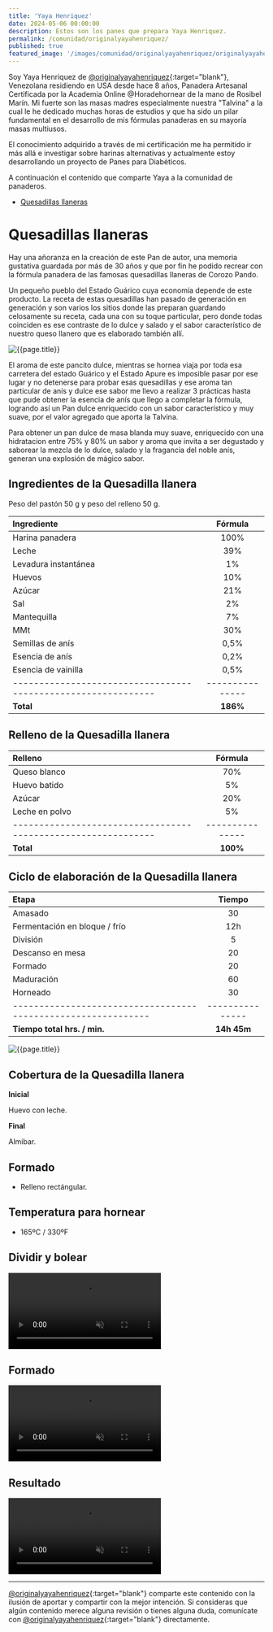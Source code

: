 ```yaml
---
title: 'Yaya Henriquez'
date: 2024-05-06 00:00:00
description: Estos son los panes que prepara Yaya Henriquez.
permalink: /comunidad/originalyayahenriquez/
published: true
featured_image: '/images/comunidad/originalyayahenriquez/originalyayahenriquez-02.jpg'
---
```


Soy Yaya Henriquez de [@originalyayahenriquez](https://www.instagram.com/originalyayahenriquez){:target="blank"}, Venezolana residiendo en USA desde hace 8 años, Panadera Artesanal Certificada por la Academia Online @Horadehornear de la mano de Rosibel Marín. Mi fuerte son las masas madres especialmente nuestra "Talvina" a la cual le he dedicado muchas horas de estudios y que ha sido un pilar fundamental en el desarrollo de mis fórmulas panaderas en su mayoría masas multiusos.

El conocimiento adquirido a través de mi certificación me ha permitido ir más allá e investigar sobre harinas alternativas y actualmente estoy desarrollando un proyecto de Panes para Diabéticos.

A continuación el contenido que comparte Yaya a la comunidad de panaderos.

* [Quesadillas llaneras](#quesadilla)

<div id="quesadilla"></div>

# Quesadillas llaneras

Hay una añoranza en la creación de este Pan de autor, una memoria gustativa guardada por más de 30 años y que por fin he podido recrear con la fórmula panadera de las famosas quesadillas llaneras de Corozo Pando.

Un pequeño pueblo del Estado Guárico cuya economía depende de este producto. La receta de estas quesadillas han pasado de generación en generación y son varios los sitios donde las preparan
guardando celosamente su receta, cada una con su toque particular, pero donde todas coinciden es ese contraste de lo dulce y salado y el sabor característico de nuestro queso llanero que es elaborado también allí. 

<img class="post_image post_image_right" src="/images/comunidad/originalyayahenriquez/originalyayahenriquez-quesadilla-01.jpg" alt="{{page.title}}">

El aroma de este pancito dulce, mientras se hornea viaja por toda esa carretera del estado Guárico y el Estado Apure es imposible pasar por ese lugar y no detenerse para probar esas quesadillas y ese aroma tan particular de anís y dulce ese sabor me llevo a realizar 3 prácticas hasta que pude obtener la esencia de anís que llego a completar la fórmula, logrando así un Pan dulce enriquecido con un sabor característico y muy suave, por el valor agregado que aporta la Talvina. 

Para obtener un pan dulce de masa blanda muy suave, enriquecido con una hidratacion entre 75% y 80% un sabor y aroma que invita a ser degustado y saborear la mezcla de lo dulce, salado y la fragancia del noble anís, generan una explosión de mágico sabor.

## Ingredientes de la Quesadilla llanera

Peso del pastón 50 g y peso del relleno 50 g.

| Ingrediente                                                  |    Fórmula    |
|:-------------------------------------------------------------|:-------------:|
| Harina panadera                                              |     100%      |
| Leche                                                        |      39%      |
| Levadura instantánea                                         |       1%      |
| Huevos                                                       |      10%      |
| Azúcar                                                       |      21%      |
| Sal                                                          |       2%      |
| Mantequilla                                                  |       7%      |
| MMt                                                          |      30%      |
| Semillas de anís                                             |     0,5%      |
| Esencia de anís                                              |     0,2%      |
| Esencia de vainilla                                          |     0,5%      |
| -------------------------------------------------------------|---------------|
| **Total**                                                    |  **186%**     |

## Relleno de la Quesadilla llanera

| Relleno                                                      |    Fórmula    |
|:-------------------------------------------------------------|:-------------:|
| Queso blanco                                                 |      70%      |
| Huevo batido                                                 |       5%      |
| Azúcar                                                       |      20%      |
| Leche en polvo                                               |       5%      |
| -------------------------------------------------------------|---------------|
| **Total**                                                    |  **100%**     |

## Ciclo de elaboración de la Quesadilla llanera

| Etapa                                                        |    Tiempo     |
|:-------------------------------------------------------------|:-------------:|
| Amasado                                                      |      30       |
| Fermentación en bloque / frío                                |      12h      |
| División                                                     |       5       |
| Descanso en mesa                                             |      20       |
| Formado                                                      |      20       |
| Maduración                                                   |      60       |
| Horneado                                                     |      30       |
| -------------------------------------------------------------|---------------|
| **Tiempo total hrs. / min.**                                 | **14h 45m**   |

<img class="post_image post_image_right" src="/images/comunidad/originalyayahenriquez/originalyayahenriquez-quesadilla-03.jpg" alt="{{page.title}}">

## Cobertura de la Quesadilla llanera

**Inicial**

Huevo con leche.

**Final**

Almibar.

## Formado

- Relleno rectángular.

## Temperatura para hornear

- 165ºC / 330ºF

## Dividir y bolear

<div class="wrap">
<video width="300" autoplay muted controls>
  <source src="/images/comunidad/originalyayahenriquez/originalyayahenriquez-quesadilla-01.mp4" type="video/mp4">
Your browser does not support the video tag.
</video>
</div>

## Formado

<div class="wrap">
<video width="300" autoplay muted controls>
  <source src="/images/comunidad/originalyayahenriquez/originalyayahenriquez-quesadilla-02.mp4" type="video/mp4">
Your browser does not support the video tag.
</video>
</div>

## Resultado

<div class="wrap">
<video width="300" autoplay muted controls>
  <source src="/images/comunidad/originalyayahenriquez/originalyayahenriquez-quesadilla-03.mp4" type="video/mp4">
Your browser does not support the video tag.
</video>
</div>

---

[@originalyayahenriquez](https://www.instagram.com/originalyayahenriquez){:target="blank"} comparte este contenido con la ilusión de aportar y compartir con la mejor intención. Si consideras que algún contenido merece alguna revisión o tienes alguna duda, comunícate con [@originalyayahenriquez](https://www.instagram.com/originalyayahenriquez){:target="blank"} directamente.
